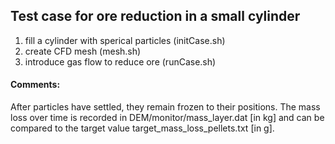 ## Test case for ore reduction in a small cylinder

1. fill a cylinder with sperical particles (initCase.sh)
2. create CFD mesh (mesh.sh)
3. introduce gas flow to reduce ore (runCase.sh)


#### Comments:

After particles have settled, they remain frozen to their positions. The mass loss over time is recorded in DEM/monitor/mass_layer.dat [in kg] and can be compared to the target value target_mass_loss_pellets.txt [in g].
